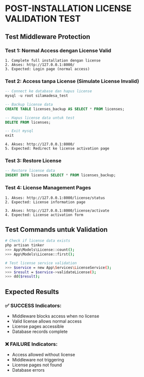 # POST-INSTALLATION LICENSE VALIDATION TEST

## Test Middleware Protection

### Test 1: Normal Access dengan License Valid
```
1. Complete full installation dengan license
2. Akses: http://127.0.0.1:8000/
3. Expected: Login page (normal access)
```

### Test 2: Access tanpa License (Simulate License Invalid)
```sql
-- Connect ke database dan hapus license
mysql -u root silamadesa_test

-- Backup license data
CREATE TABLE licenses_backup AS SELECT * FROM licenses;

-- Hapus license data untuk test
DELETE FROM licenses;

-- Exit mysql
exit
```

```
4. Akses: http://127.0.0.1:8000/
5. Expected: Redirect ke license activation page
```

### Test 3: Restore License
```sql
-- Restore license data
INSERT INTO licenses SELECT * FROM licenses_backup;
```

### Test 4: License Management Pages
```
1. Akses: http://127.0.0.1:8000/license/status
2. Expected: License information page

3. Akses: http://127.0.0.1:8000/license/activate
4. Expected: License activation form
```

## Test Commands untuk Validation

```bash
# Check if license data exists
php artisan tinker
>>> App\Models\License::count();
>>> App\Models\License::first();

# Test license service validation
>>> $service = new App\Services\LicenseService();
>>> $result = $service->validateLicense();
>>> dd($result);
```

## Expected Results

### ✅ SUCCESS Indicators:
- Middleware blocks access when no license
- Valid license allows normal access
- License pages accessible
- Database records complete

### ❌ FAILURE Indicators:
- Access allowed without license
- Middleware not triggering
- License pages not found
- Database errors